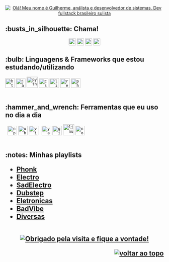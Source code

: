 <div id="top"></div>

<div align="center">
    <a href="https://git.io/typing-svg"><img src="https://readme-typing-svg.demolab.com/?font=Roboto+Slab&color=%237E3ACE&size=30&center=true&vCenter=true&width=500&lines=Eu+sou+o+Guilherme!;Análista+e+desenvolvedor+junior+;Desenvolvedor+Fullstack+brasileiro;" alt="Olá! Meu nome é Guilherme, análista e desenvolvedor de sistemas. Dev fullstack brasileiro sulista"></a>
</div>

<h2>:busts_in_silhouette: Chama!</h2>
<div align="center">

<a href="https://github.com/SedaxGaming">
<img alt="Link para o meu GitHub" src="https://img.shields.io/github/followers/SedaxGaming?label=%2B1%3F&labelColor=purple" height="22px"></a>

<a href="https://www.instagram.com/guisedaxsegalla/">
<img alt="Link para o meu Instagram" src="https://img.shields.io/twitter/follow/guisedaxsegalla?logo=instagram" height="22px"></a>

<a href="https://youtube.com/@sedaxGaming">
<img alt="link para o meu canal no youtube" src="https://img.shields.io/youtube/channel/views/UCyoM-4CpvYD8QuwLYi6DtYQ" height="22px"></a>

<a href="https://twitch.tv/SedaxGamingYT">
<img alt="link das lives" src="https://img.shields.io/twitch/status/SedaxGamingYt" height="22px"/></a>
</div>

<h2>:bulb: Linguagens & Frameworks que estou estudando/utilizando</h2>
<code><img title="HTML 5" alt="html5" width="30px" src="https://cdn.jsdelivr.net/gh/devicons/devicon/icons/html5/html5-original.svg" /></code>
<code><img title="JavaScript" alt="javascript" width="30px" src="https://cdn.jsdelivr.net/gh/devicons/devicon/icons/javascript/javascript-original.svg" /></code>
<code><img title="Python" alt="python" width="35px" src="https://cdn.jsdelivr.net/gh/devicons/devicon/icons/python/python-original.svg" /></code>
<code><img title="CSS 3" alt="css 3" width="30px" src="https://cdn.jsdelivr.net/gh/devicons/devicon/icons/css3/css3-original.svg" /></code>
<code><img title="C++" alt="linguagem c++" width="30px" src="https://cdn.jsdelivr.net/gh/devicons/devicon/icons/cplusplus/cplusplus-original.svg" /></code>
<code><img title="ReactJS" alt="react js" width="30px" src="https://cdn.jsdelivr.net/gh/devicons/devicon/icons/vuejs/vuejs-original.svg" /></code>
<code><img title="PHP" alt="php" width="30px" src="https://cdn.jsdelivr.net/gh/devicons/devicon/icons/php/php-original.svg" /></code>
</br></br>

<h2>:hammer_and_wrench: Ferramentas que eu uso no dia a dia</h2>
<code> <img title="npm" alt="npm" width="30px" src="https://cdn.jsdelivr.net/gh/devicons/devicon/icons/npm/npm-original-wordmark.svg" /></code>
<code><img title="Ubuntu" alt="ubuntu" width="30px" src="https://cdn.jsdelivr.net/gh/devicons/devicon/icons/ubuntu/ubuntu-plain.svg" /></code>
<code><img title="VS Code" alt="visual studio code" width="30px" src="https://cdn.jsdelivr.net/gh/devicons/devicon/icons/vscode/vscode-original.svg" /></code>
<code> <img title="Yarn" alt="yarn" width="30px" src="https://cdn.jsdelivr.net/gh/devicons/devicon/icons/yarn/yarn-original.svg" /></code>
<code><img title="GitHub" alt="github" width="30px" src="https://cdn.jsdelivr.net/gh/devicons/devicon/icons/github/github-original.svg" /></code>
<code><img title="Linux" alt="linux" width="35px" src="https://cdn.jsdelivr.net/gh/devicons/devicon/icons/linux/linux-original.svg" /></code>
<code><img title="NodeJS" alt="node js" width="30px" src="https://cdn.jsdelivr.net/gh/devicons/devicon/icons/nodejs/nodejs-original.svg" /></code>
</br></br>

<h2>:notes: Minhas playlists
<ul>
    <li><a href="https://music.youtube.com/playlist?list=PLamkYXE9TPmBMYPSMEPIFwWc91K8wiYmS"> Phonk</a></li>
    <li><a href="https://music.youtube.com/playlist?list=PLamkYXE9TPmCoYiYqVqh9eSBPLeL7W2za"> Electro</a></li> 
    <li><a href="https://music.youtube.com/playlist?list=PLamkYXE9TPmA4hh5WpPlSS1t1cZQ_4K9s"> SadElectro</a></li> 
    <li><a href="https://music.youtube.com/playlist?list=PLamkYXE9TPmBr1V8TqfVc-UuRgbT-lcJ8"> Dubstep</a> </li>
    <li><a href="https://music.youtube.com/playlist?list=PLamkYXE9TPmCQNh_bQzF8ZWtxoH_AvbiL"> Eletronicas</a></li>
    <li><a href="https://music.youtube.com/playlist?list=PLamkYXE9TPmCXvDNb83WLGPIngaywHvHM"> BadVibe</a></li>
    <li><a href="https://music.youtube.com/playlist?list=PLamkYXE9TPmBWGjabXYKuTqwp___crrNa"> Diversas</a></li>
</ul>
</br>

</div>
<div align="center">
    <a href="https://git.io/typing-svg">
        <img alt="Obrigado pela visita e fique a vontade!" src="https://readme-typing-svg.demolab.com?font=Roboto+Slab&color=%237E3ACE&size=24&center=true&vCenter=true&width=300&lines=Obrigado+pela+visita!+;Fique+a+vontade!" >
    </a>
</div>

<p align="right"><a href="#top"><img src="https://img.shields.io/static/v1?label&message=voltar+ao+topo&color=7E3ACE&style=flat&logo" alt="voltar ao topo" /></a></p>
